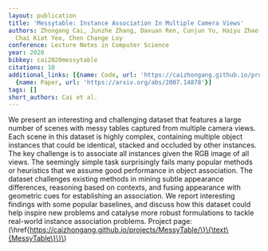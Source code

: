 ```yaml
---
layout: publication
title: 'Messytable: Instance Association In Multiple Camera Views'
authors: Zhongang Cai, Junzhe Zhang, Daxuan Ren, Cunjun Yu, Haiyu Zhao, Shuai Yi,
  Chai Kiat Yeo, Chen Change Loy
conference: Lecture Notes in Computer Science
year: 2020
bibkey: cai2020messytable
citations: 10
additional_links: [{name: Code, url: 'https://caizhongang.github.io/projects/MessyTable/\}\{\{MessyTable\}\}\)'},
  {name: Paper, url: 'https://arxiv.org/abs/2007.14878'}]
tags: []
short_authors: Cai et al.
---
```

We present an interesting and challenging dataset that features a large
number of scenes with messy tables captured from multiple camera views. Each
scene in this dataset is highly complex, containing multiple object instances
that could be identical, stacked and occluded by other instances. The key
challenge is to associate all instances given the RGB image of all views. The
seemingly simple task surprisingly fails many popular methods or heuristics
that we assume good performance in object association. The dataset challenges
existing methods in mining subtle appearance differences, reasoning based on
contexts, and fusing appearance with geometric cues for establishing an
association. We report interesting findings with some popular baselines, and
discuss how this dataset could help inspire new problems and catalyse more
robust formulations to tackle real-world instance association problems. Project
page:
\(\href\{https://caizhongang.github.io/projects/MessyTable/\}\{\text\{MessyTable\}\}\)